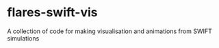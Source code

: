 # flares-swift-vis
A collection of code for making visualisation and animations from SWIFT simulations
